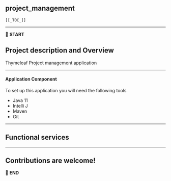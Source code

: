 ## project_management

    [[_TOC_]]

--- 
:scroll: **START**

## Project description and Overview

Thymeleaf Project management application

--- 

#### Application Component

To set up this application you will need the following tools

- Java 11
- Intelli J
- Maven
- Git
--- 

## Functional services


--- 
## Contributions are welcome!


:scroll: **END**
